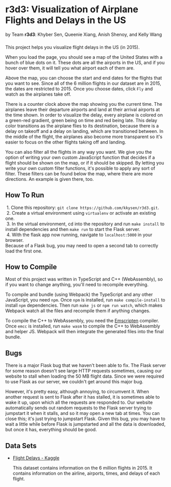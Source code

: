 # r3d3: Visualization of Airplane Flights and Delays in the US
by Team **r3d3**: Khyber Sen, Queenie Xiang, Anish Shenoy, and Kelly Wang

###
This project helps you visualize flight delays in the US (in 2015).

When you load the page, you should see a map of the United States
with a bunch of blue dots on it. These dots are all the airports in the US,
and if you hover over them, it will tell you what airport each of them are.

Above the map, you can choose the start and end dates for the flights
that you want to see. Since all of the 6 million flights in our dataset are in 2015,
the dates are restricted to 2015.
Once you choose dates, click ```Fly``` and watch as the airplanes take off.

There is a counter clock above the map showing you the current time.
The airplanes leave their departure airports and land at their arrival airports at the time shown.
In order to visualize the delay, every airplane is colored on a green-red gradient,
green being on time and red being late.
This delay color transitions as the airplane flies to its destination,
because there is a delay on takeoff and a delay on landing, which are transitioned between.
In the middle of the flight, the airplanes also become more transparent
so it's easier to focus on the other flights taking off and landing.

You can also filter all the flights in any way you want.
We give you the option of writing your own custom JavaScript function
that decides if a flight should be shown on the map, or if it should be skipped.
By letting you write your own custom filter functions,
it's possible to apply any sort of filter.
These filters can be found below the map, where there are more directions.
An example is given there, too.

## How To Run

  1. Clone this repository: ```git clone https://github.com/kkysen/r3d3.git```.  
  2. Create a virtual environment using ```virtualenv``` or activate an existing one.  
  3. In the virtual environment, cd into the repository
     and run ```make install``` to install dependencies
     and then ```make run``` to start the Flask server.  
  4. With the flask app now running, navigate to ```localhost:5000``` in your browser.  
     Because of a Flask bug, you may need to open a second tab to correctly load the first one.  

## How to Compile

Most of this project was written in TypeScript and C++ (WebAssembly),
so if you want to change anything, you'll need to recompile everything.

To compile and bundle (using Webpack) the TypeScript and any other JavaScript, you need ```npm```.
Once ```npm``` is installed, run ```make compile-install``` to install ```npm``` dependencies.
Then run ```make js``` or ```npm run watch```,
which makes Webpack watch all the files and recompile them if anything changes.

To compile the C++ to WebAssembly,
you need the [Emscripten](https://kripken.github.io/emscripten-site/docs/getting_started/downloads.html) compiler.
Once ```emcc``` is installed, run ```make wasm``` to compile the C++ to WebAssembly and helper JS.
Webpack will then integrate the generated files into the final bundle.

## Bugs

There is a major Flask bug that we haven't been able to fix.
The Flask server for some reason doesn't see large HTTP requests sometimes,
causing our website to stall when loading the 50 MB flight data.
Since we were required to use Flask as our server, we couldn't get around this major bug.

However, it's pretty easy, although annoying, to circumvent it.
When another request is sent to Flask after it has stalled,
it is sometimes able to wake it up, upon which all the requests are responded to.
Our website automatically sends out random requests to the Flask server
trying to jumpstart it when it stalls, and so it may open a new tab at times.
You can close this; it's just trying to jumpstart Flask.
Given this bug, you may have to wait a little while before Flask is jumpstarted
and all the data is downloaded, but once it has, everything should be good.

## Data Sets

 * [Flight Delays - Kaggle](https://www.kaggle.com/usdot/flight-delays/data)
 
   This dataset contains information on the 6 million flights in 2015.
   It contains information on the airline, airports, times, and delays of each flight.

